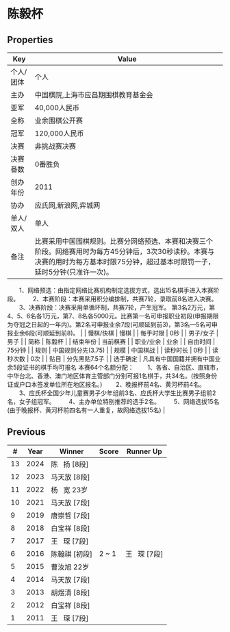 # 陈毅杯

## Properties

| Key | Value |
| --- | ----- |
| 个人/团体 | 个人 |
| 主办 | 中国棋院,上海市应昌期围棋教育基金会 |
| 亚军 | 40,000人民币 |
| 全称 | 业余围棋公开赛 |
| 冠军 | 120,000人民币 |
| 决赛 | 非挑战赛决赛 |
| 决赛番数 | 0番胜负 |
| 创办年份 | 2011 |
| 协办 | 应氏网,新浪网,弈城网 |
| 单人/双人 | 单人 |
| 备注 | 比赛采用中国围棋规则。比赛分网络预选、本赛和决赛三个阶段。网络赛用时为每方45分钟后，3次30秒读秒。本赛与决赛的用时为每方基本时限75分钟，超过基本时限罚一子，延时5分钟(只准许一次)。
　　1、网络预选：由指定网络比赛机构制定选拔方式，选出15名棋手进入本赛阶段。
　　2、本赛阶段：本赛采用积分编排制，共赛7轮，录取前8名进入决赛。
　　3、决赛阶段：决赛采用单循环制，共赛7轮，产生冠军。
第3名2万元，第4、5、6名各1万元，第7、8名各5000元。比赛第一名可申报职业初段(申报期限为夺冠之日起的一年内)。第2名可申报业余7段(可顺延到前3)，第3名—5名可申报业余6段(可顺延到前8)。 |
| 慢棋/快棋 | 慢棋 |
| 每手时限 | 0秒 |
| 男子/女子 | 男子 |
| 简称 | 陈毅杯 |
| 结束年份 | 当前棋赛 |
| 职业/业余 | 业余 |
| 自由时间 | 75分钟 |
| 规则 | 中国规则分先(3.75) |
| 规模 | 中国棋战 |
| 读秒时长 | 0秒 |
| 读秒次数 | 0次 |
| 贴目 | 分先黑贴7.5子 |
| 选手确定 | 凡具有中国国籍并拥有中国业余5段证书的棋手均可报名
本赛64个名额分配：
　　1、各省、自治区、直辖市，中华台北、香港、澳门地区体育主管部门分别可报1名棋手，共34名。(按照身份证或户口本签发单位所在地区报名。)
　　2、晚报杯前4名、黄河杯前4名。
　　3、应氏杯全国少年儿童赛男子少年组前3名、应氏杯大学生比赛男子组前2名，女子组冠军。
　　4、主办单位特别推荐的选手2名。
　　5、网络选拔15名(由于晚报杯、黄河杯前四名有一人重复，故网络选拔15名) |

## Previous

| # | Year | Winner | Score | Runner Up |
| --- | --- | --- | --- | --- |
| 13 | 2024 | 陈   扬 [8段] |  |  |
| 12 | 2023 | 马天放 [8段] |  |  |
| 11 | 2022 | 杨   宽 23岁 |  |  |
| 10 | 2021 | 马天放 [7段] |  |  |
| 9 | 2019 | 唐崇哲 [7段] |  |  |
| 8 | 2018 | 白宝祥 [8段] |  |  |
| 7 | 2017 | 王   琛 [7段] |  |  |
| 6 | 2016 | 陈翰祺 [初段] | 2 ~ 1 | 王   琛 [7段] |
| 5 | 2015 | 曹汝旭 22岁 |  |  |
| 4 | 2014 | 马天放 [7段] |  |  |
| 3 | 2013 | 胡煜清 [8段] |  |  |
| 2 | 2012 | 白宝祥 [8段] |  |  |
| 1 | 2011 | 王   琛 [7段] |  |  |

